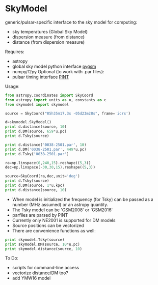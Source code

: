# SkyModel
generic/pulsar-specific interface to the sky model for computing:
 * sky temperatures (Global Sky Model)
 * dispersion measure (from distance)
 * distance (from dispersion measure)

Requires:
 * astropy
 * global sky model python interface [pygsm](https://github.com/telegraphic/PyGSM)
 * numpy/f2py
Optional (to work with .par files):
 * pulsar timing interface [PINT](https://github.com/nanograv/PINT)
 
Usage:
```python
from astropy.coordinates import SkyCoord
from astropy import units as u, constants as c
from skymodel import skymodel

source = SkyCoord("05h35m17.3s -05d23m28s", frame='icrs')

d=skymodel.SkyModel()
print d.distance(source, 10)
print d.DM(source, 659*u.pc)
print d.Tsky(source)

print d.distance('0038-2501.par', 10)
print d.DM('0038-2501.par', 449*u.pc)
print d.Tsky('0038-2501.par')

ra=np.linspace(0,240,15).reshape((5,3))
dec=np.linspace(-30,30,15).reshape((5,3))

source=SkyCoord(ra,dec,unit='deg')
print d.Tsky(source)
print d.DM(source, 1*u.kpc)
print d.distance(source, 10)

```

 * When model is initialized the frequency (for Tsky) can be passed as a number (MHz assumed) or an astropy quantity.
 * The Tsky model can be 'GSM2008' or 'GSM2016'
 * parfiles are parsed by PINT
 * Currently only NE2001 is supported for DM models
 * Source positions can be vectorized
 * There are convenience functions as well:
 ```python
 print skymodel.Tsky(source)
 print skymodel.DM(source, 10*u.pc)
 print skymodel.distance(source, 10)
```

To Do:
 * scripts for command-line access
 * vectorize distance/DM too?
 * add YMW16 model
 


